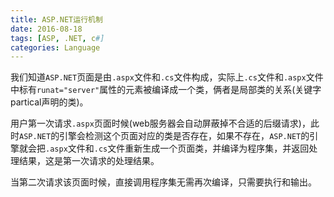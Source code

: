 ```yaml
---
title: ASP.NET运行机制
date: 2016-08-18
tags: [ASP, .NET, c#]
categories: Language
---
```


我们知道`ASP.NET`页面是由`.aspx`文件和`.cs`文件构成，实际上`.cs`文件和`.aspx`文件中标有`runat="server"`属性的元素被编译成一个类，俩者是局部类的关系(关键字partical声明的类)。

用户第一次请求`.aspx`页面时候(web服务器会自动屏蔽掉不合适的后缀请求)，此时`ASP.NET`的引擎会检测这个页面对应的类是否存在，如果不存在，`ASP.NET`的引擎就会把`.aspx`文件和`.cs`文件重新生成一个页面类，并编译为程序集，并返回处理结果，这是第一次请求的处理结果。

当第二次请求该页面时候，直接调用程序集无需再次编译，只需要执行和输出。